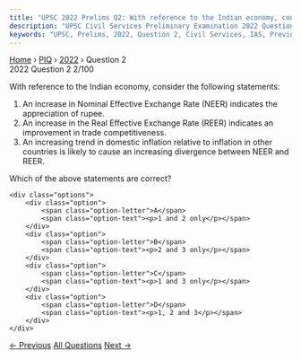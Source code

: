 ```yaml
---
title: "UPSC 2022 Prelims Q2: With reference to the Indian economy, consider the following..."
description: "UPSC Civil Services Preliminary Examination 2022 Question 2 with options and answer"
keywords: "UPSC, Prelims, 2022, Question 2, Civil Services, IAS, Previous Year Questions"
---
```


<nav class="breadcrumb">
    <a href="../../">Home</a>
    <span>›</span>
    <a href="../">PIQ</a>
    <span>›</span>
    <a href="./">2022</a>
    <span>›</span>
    <span>Question 2</span>
</nav>

<div class="question-header">
    <div class="question-meta">
        <span class="year-badge">2022</span>
        <span class="question-number">Question 2</span>
        <span class="progress">2/100</span>
    </div>
    <div class="progress-bar">
        <div class="progress-fill" style="width: 2.0%"></div>
    </div>
</div>

<div class="question-content">
    <div class="question-text">
        <p>With reference to the Indian economy, consider the following statements:</p>
<ol>
<li>An increase in Nominal Effective Exchange Rate (NEER) indicates the appreciation of rupee.</li>
<li>An increase in the Real Effective Exchange Rate (REER) indicates an improvement in trade competitiveness.</li>
<li>An increasing trend in domestic inflation relative to inflation in other countries is likely to cause an increasing divergence between NEER and REER.</li>
</ol>
<p>Which of the above statements are correct?</p>
    </div>
    
    <div class="options">
        <div class="option">
            <span class="option-letter">A</span>
            <span class="option-text"><p>1 and 2 only</p></span>
        </div>
        <div class="option">
            <span class="option-letter">B</span>
            <span class="option-text"><p>2 and 3 only</p></span>
        </div>
        <div class="option">
            <span class="option-letter">C</span>
            <span class="option-text"><p>1 and 3 only</p></span>
        </div>
        <div class="option">
            <span class="option-letter">D</span>
            <span class="option-text"><p>1, 2 and 3</p></span>
        </div>
    </div>
</div>

<div class="question-nav">
    <a href="../q001-_rapid-financing-instrument_-and-_rapid-credit-fac/" class="nav-btn prev">← Previous</a>
    <a href="../" class="nav-btn center">All Questions</a>
    <a href="../q003-with-reference-to-the-g20-common-framework-conside/" class="nav-btn next">Next →</a>
</div>
